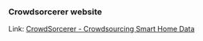 ### Crowdsorcerer website

Link: [CrowdSorcerer - Crowdsourcing Smart Home Data](https://smarthouse.av.it.pt/)
